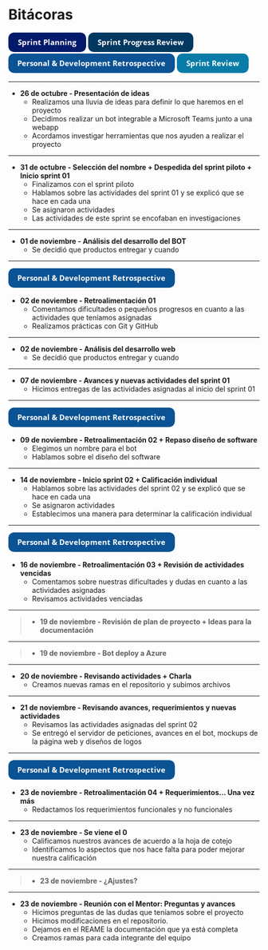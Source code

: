 # Bitácoras  
 ![Imagen](Materiales/1.png)
 ![Imagen](Materiales/2.png)  
 ![Imagen](Materiales/3.png) 
 ![Imagen](Materiales/4.png) 
 
 ***
 

- **26 de octubre - Presentación de ideas**
  - Realizamos una lluvia de ideas para definir lo que haremos en el proyecto
  - Decidimos realizar un bot integrable a Microsoft Teams junto a una webapp
  - Acordamos investigar herramientas que nos ayuden a realizar el proyecto
***
- **31 de octubre - Selección del nombre + Despedida del sprint piloto + Inicio sprint 01**
  - Finalizamos con el sprint piloto 
  - Hablamos sobre las actividades del sprint 01 y se explicó que se hace en cada una
  - Se asignaron actividades 
  - Las actividades de este sprint se encofaban en investigaciones
***
- **01 de noviembre - Análisis del desarrollo del BOT**
  - Se decidió que productos entregar y cuando
***
 ![Imagen](Materiales/3.png)  
- **02 de noviembre - Retroalimentación 01**
  - Comentamos dificultades o pequeños progresos en cuanto a las actividades que teníamos asignadas
  - Realizamos prácticas con Git y GitHub
***
- **02 de noviembre - Análisis del desarrollo web**
  - Se decidió que productos entregar y cuando
***
- **07 de noviembre - Avances y nuevas actividades del sprint 01**
  - Hicimos entregas de las actividades asignadas al inicio del sprint 01
***
![Imagen](Materiales/3.png)  
- **09 de noviembre - Retroalimentación 02 + Repaso diseño de software**
  - Elegimos un nombre para el bot
  - Hablamos sobre el diseño del software
***
- **14 de noviembre - Inicio sprint 02 + Calificación individual**
  - Hablamos sobre las actividades del sprint 02 y se explicó que se hace en cada una
  - Se asignaron actividades
  - Establecimos una manera para determinar la calificación individual
***
![Imagen](Materiales/3.png)  
- **16 de noviembre - Retroalimentación 03 + Revisión de actividades vencidas**
  - Comentamos sobre nuestras dificultades y dudas en cuanto a las actividades asignadas 
  - Revisamos actividades venciadas
***
> - **19 de noviembre - Revisión de plan de proyecto + Ideas para la documentación**
***
> - **19 de noviembre - Bot deploy a Azure** 
***
- **20 de noviembre - Revisando actividades + Charla**  
  - Creamos nuevas ramas en el repositorio y subimos archivos
***
- **21 de noviembre - Revisando avances, requerimientos y nuevas actividades**
  - Revisamos las actividades asignadas del sprint 02 
  - Se entregó el servidor de peticiones, avances en el bot, mockups de la página web y diseños de logos
***
![Imagen](Materiales/3.png)  
- **23 de noviembre - Retroalimentación 04 + Requerimientos... Una vez más**
  - Redactamos los requerimientos funcionales y no funcionales
***
- **23 de noviembre - Se viene el 0**
  - Calificamos nuestros avances de acuerdo a la hoja de cotejo
  - Identificamos lo aspectos que nos hace falta para poder mejorar nuestra calificación
***
> - **23 de noviembre - ¿Ajustes?**
***
- **23 de noviembre - Reunión con el Mentor: Preguntas y avances**
  - Hicimos preguntas de las dudas que teníamos sobre el proyecto
  - Hicimos modificaciones en el repositorio. 
  - Dejamos en el REAME la documentación que ya está completa
  - Creamos ramas para cada integrante del equipo
